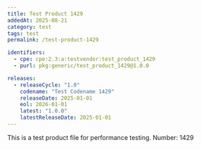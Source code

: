 ```yaml
---
title: Test Product 1429
addedAt: 2025-08-21
category: test
tags: test
permalink: /test-product-1429

identifiers:
  - cpe: cpe:2.3:a:testvendor:test_product_1429
  - purl: pkg:generic/test_product_1429@1.0.0

releases:
  - releaseCycle: "1.0"
    codename: "Test Codename 1429"
    releaseDate: 2025-01-01
    eol: 2026-01-01
    latest: "1.0.0"
    latestReleaseDate: 2025-01-01
---
```


This is a test product file for performance testing. Number: 1429

